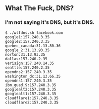 ## What The Fuck, DNS?

### I'm not saying it's DNS, but it's DNS.

```
$ ./wtfdns.sh facebook.com
google1:157.240.3.35
google2:157.240.3.35
quebec_canada:31.13.80.36
google_2:31.13.93.35
norton:31.13.93.35
dallas:157.240.2.35
verisign:157.240.14.35
seattle:157.240.2.35
opendns2:157.240.3.35
washington_dc:31.13.66.35
opendns1:157.240.3.35
ibm_quad_9:157.240.3.35
googlealt2:157.240.3.35
googlealt1:157.240.3.35
cloudflare1:157.240.3.35
cloudflare2:157.240.3.35
```
